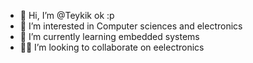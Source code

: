 - 👋 Hi, I’m @Teykik ok :p
- 👀 I’m interested in Computer sciences and electronics
- 🌱 I’m currently learning embedded systems
- 👷‍♂️ I’m looking to collaborate on eelectronics

<!---
Teykik/Teykik is a ✨ special ✨ repository because its `README.md` (this file) appears on your GitHub profile.
You can click the Preview link to take a look at your changes.
--->
